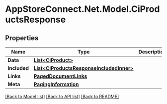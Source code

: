 # AppStoreConnect.Net.Model.CiProductsResponse

## Properties

Name | Type | Description | Notes
------------ | ------------- | ------------- | -------------
**Data** | [**List&lt;CiProduct&gt;**](CiProduct.md) |  | 
**Included** | [**List&lt;CiProductsResponseIncludedInner&gt;**](CiProductsResponseIncludedInner.md) |  | [optional] 
**Links** | [**PagedDocumentLinks**](PagedDocumentLinks.md) |  | 
**Meta** | [**PagingInformation**](PagingInformation.md) |  | [optional] 

[[Back to Model list]](../README.md#documentation-for-models) [[Back to API list]](../README.md#documentation-for-api-endpoints) [[Back to README]](../README.md)


